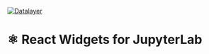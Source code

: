 [![Datalayer](https://raw.githubusercontent.com/datalayer/datalayer/main/res/logo/datalayer-25.svg?sanitize=true)](https://datalayer.io)

# ⚛️ React Widgets for JupyterLab

<!--
https://github.com/storybookjs/storybook/blob/next/examples/official-storybook/stories/demo/button.stories.js
https://medium.com/storybookjs/declarative-storybook-configuration-49912f77b78
--->
